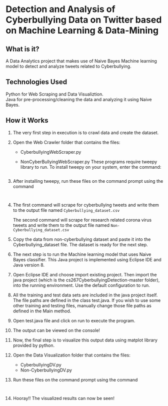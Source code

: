 # Detection and Analysis of Cyberbullying Data on Twitter based on Machine Learning & Data-Mining


## What is it?
A Data Analytics project that makes use of Naive Bayes Machine learning model to detect and analyze tweets related to Cyberbullying.

## Technologies Used
Python for Web Scraping and Data Visualiztion.\
Java for pre-processing/cleaning the data and analyzing it using Naive Bayes.


## How it Works

1. The very first step in execution is to crawl data and create the dataset.



2. Open the Web Crawler folder that contains the files:
	- CyberbullyingWebScraper.py
	- NonCyberBullyingWebScraper.py
	  These programs require tweepy library to run. To install tweepy on your system, enter the command: 
	  
	  ```	$  python3 -m pip install tweepy
	  ```


3. After installing tweepy, run these files on the command prompt using the command
	```$ python3 CyberbullyingWebScraper.py
	```
	
	```$ python3 NonCyberBullyingWebScraper.py
	```



4. The first command will scrape for cyberbullying tweets and write them to the output file named ```Cyberbullying_dataset.csv```
  
   The second command will scrape for research related corona virus tweets and write them to the output file named ```Non-Cyberbullying_dataset.csv```



5. Copy the data from non-cyberbullying dataset and paste it into the Cyberbullying_dataset file. The dataset is ready for the next step.



6. The next step is to run the Machine learning model that uses Naive Bayes classifier. This Java project is implemented using Eclipse IDE and Java version 8.



7. Open Eclipse IDE and choose import existing project. Then import the java project (which is the cs267CyberbullyingDetection-master folder), into the running environment. Use the default configuration to run.



8. All the training and test data sets are included in the java project itself. The file paths are defined in the class test.java. If you wish to use some other training and testing files, manually change those file paths as defined in the Main method. 



9. Open test.java file and click on run to execute the program.



10. The output can be viewed on the console!



11. Now, the final step is to visualize this output data using matplot library provided by python.



12. Open the Data Visualization folder that contains the files:
	- CyberbullyingDV.py
	- Non-CyberbullyingDV.py



13. Run these files on the command prompt using the command
	``` $ python3 CyberbullyingDV.py
	```
	``` $ python3 Non-CyberbullyingDV.py
	```



14. Hooray!! The visualized results can now be seen!
